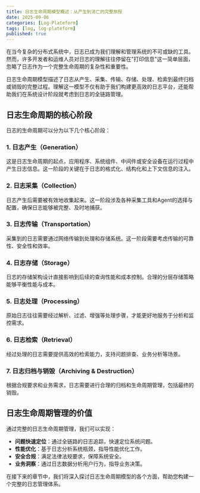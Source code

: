 ```yaml
---
title: 日志生命周期模型概述：从产生到消亡的完整旅程
date: 2025-09-06
categories: [Log-Plateform]
tags: [log, log-plateform]
published: true
---
```


在当今复杂的分布式系统中，日志已成为我们理解和管理系统的不可或缺的工具。然而，许多开发者和运维人员对日志的理解往往停留在"打印信息"这一简单层面，忽略了日志作为一个完整生命周期的复杂性和重要性。

日志生命周期模型描述了日志从产生、采集、传输、存储、处理、检索到最终归档或销毁的完整过程。理解这一模型不仅有助于我们构建更高效的日志平台，还能帮助我们在系统设计阶段就考虑到日志的全链路管理。

## 日志生命周期的核心阶段

日志的生命周期可以分为以下几个核心阶段：

### 1. 日志产生（Generation）
这是日志生命周期的起点，应用程序、系统组件、中间件或安全设备在运行过程中产生日志信息。这一阶段的关键在于日志的格式化、结构化和上下文信息的注入。

### 2. 日志采集（Collection）
日志产生后需要被有效地收集起来。这一阶段涉及各种采集工具和Agent的选择与配置，确保日志能够被完整、及时地捕获。

### 3. 日志传输（Transportation）
采集到的日志需要通过网络传输到处理和存储系统。这一阶段需要考虑传输的可靠性、安全性和效率。

### 4. 日志存储（Storage）
日志的存储架构设计直接影响到后续的查询性能和成本控制。合理的分层存储策略能够平衡性能与成本。

### 5. 日志处理（Processing）
原始日志往往需要经过解析、过滤、增强等处理步骤，才能更好地服务于分析和监控需求。

### 6. 日志检索（Retrieval）
经过处理的日志需要提供高效的检索能力，支持问题排查、业务分析等场景。

### 7. 日志归档与销毁（Archiving & Destruction）
根据合规要求和业务需求，日志需要进行合理的归档和生命周期管理，包括最终的销毁。

## 日志生命周期管理的价值

通过完整的日志生命周期管理，我们可以实现：

- **问题快速定位**：通过全链路的日志追踪，快速定位系统问题。
- **性能优化**：基于日志分析系统瓶颈，指导性能优化工作。
- **安全合规**：满足法律法规要求，保障系统安全。
- **业务洞察**：通过日志数据分析用户行为，指导业务决策。

在接下来的章节中，我们将深入探讨日志生命周期模型的各个方面，帮助您构建一个完整的日志管理体系。